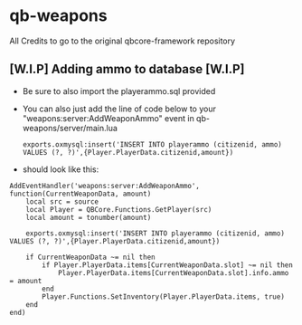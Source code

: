 # qb-weapons
All Credits to go to the original qbcore-framework repository


## [W.I.P] Adding ammo to database [W.I.P]

- Be sure to also import the playerammo.sql provided

- You can also just add the line of code below to your "weapons:server:AddWeaponAmmo" event in qb-weapons/server/main.lua

    ```
    exports.oxmysql:insert('INSERT INTO playerammo (citizenid, ammo) VALUES (?, ?)',{Player.PlayerData.citizenid,amount})
    ```

- should look like this:

```RegisterServerEvent("weapons:server:AddWeaponAmmo")
AddEventHandler('weapons:server:AddWeaponAmmo', function(CurrentWeaponData, amount)
    local src = source
    local Player = QBCore.Functions.GetPlayer(src)
    local amount = tonumber(amount) 
    
    exports.oxmysql:insert('INSERT INTO playerammo (citizenid, ammo) VALUES (?, ?)',{Player.PlayerData.citizenid,amount})
    
    if CurrentWeaponData ~= nil then
        if Player.PlayerData.items[CurrentWeaponData.slot] ~= nil then
            Player.PlayerData.items[CurrentWeaponData.slot].info.ammo = amount 
        end
        Player.Functions.SetInventory(Player.PlayerData.items, true)
    end
end)
```

